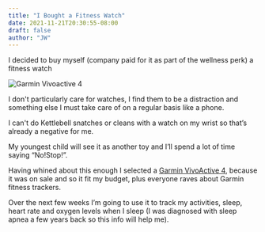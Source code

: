 ```yaml
---
title: "I Bought a Fitness Watch"
date: 2021-11-21T20:30:55-08:00
draft: false
author: "JW"
---
```


I decided to buy myself (company paid for it as part of the wellness perk) a fitness watch
<!--more-->

![Garmin Vivoactive 4](/vivoactive4.jpg)



I don't particularly care for watches, I find them to be a distraction and something else I must take care of on a regular basis like a phone.

I can't do Kettlebell snatches or cleans with a watch on my wrist so that’s already a negative for me.

My youngest child will see it as another toy and I’ll spend a lot of time saying “No!Stop!”.

Having whined about this enough I selected a [Garmin VivoActive 4](https://www.garmin.com/en-US/p/643382), because it was on sale and so it fit my budget, plus everyone raves about Garmin fitness trackers.

Over the next few weeks I’m going to use it to track my activities, sleep, heart rate and oxygen levels when I sleep (I was diagnosed with sleep apnea a few years back so this info will help me).
